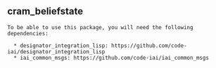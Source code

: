cram_beliefstate
---

    To be able to use this package, you will need the following dependencies:

      * designator_integration_lisp: https://github.com/code-iai/designator_integration_lisp
      * iai_common_msgs: https://github.com/code-iai/iai_common_msgs
